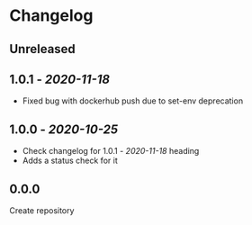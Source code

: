 # Changelog

## Unreleased

## 1.0.1 - *2020-11-18*

- Fixed bug with dockerhub push due to set-env deprecation

## 1.0.0 - *2020-10-25*

- Check changelog for 1.0.1 - *2020-11-18* heading
- Adds a status check for it

## 0.0.0

Create repository
